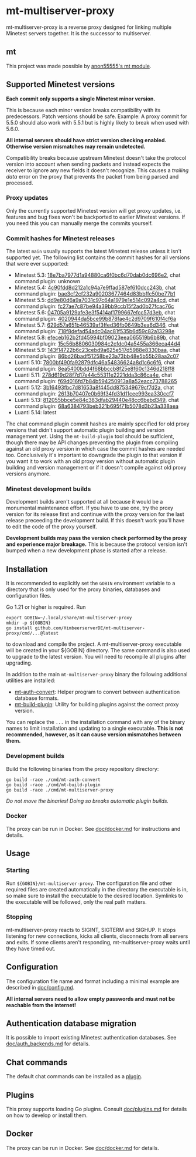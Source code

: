 # mt-multiserver-proxy

mt-multiserver-proxy is a reverse proxy designed for linking
multiple Minetest servers together. It is the successor to multiserver.

## mt

This project was made possible by
[anon55555's mt module](https://github.com/anon55555/mt).

## Supported Minetest versions

**Each commit only supports a single Minetest minor version.**

This is because each minor version breaks compatibility with its predecessors.
Patch versions should be safe. Example:
A proxy commit for 5.5.0 should also work with 5.5.1
but is highly likely to break when used with 5.6.0.

**All internal servers should have strict version checking enabled.
Otherwise version mismatches may remain undetected.**

Compatibility breaks because upstream Minetest
doesn't take the protocol version into account when sending packets
and instead expects the receiver to ignore any new fields it doesn't recognize.
This causes a *trailing data* error on the proxy
that prevents the packet from being parsed and processed.

### Proxy updates

Only the currently supported Minetest version will get proxy updates,
i.e. features and bug fixes won't be backported to earlier Minetest versions.
If you need this you can manually merge the commits yourself.

### Commit hashes for Minetest releases

The latest `main` usually supports the latest Minetest release
unless it isn't supported yet. The following list contains the commit hashes
for all versions that were ever supported:

* Minetest 5.3: [18e7ba7977d1a94880ca6f0bc6d70dab0dc696e2](https://github.com/HimbeerserverDE/mt-multiserver-proxy/commit/18e7ba7977d1a94880ca6f0bc6d70dab0dc696e2), chat command plugin: unknown
* Minetest 5.4: [4c90fdd8d212a1c94a7e9ffad587ef610dcc243b](https://github.com/HimbeerserverDE/mt-multiserver-proxy/commit/4c90fdd8d212a1c94a7e9ffad587ef610dcc243b), chat command plugin: [bae3cf2cf232a90203677464d83bbffc50be77b1](https://github.com/HimbeerserverDE/mt-multiserver-chatcommands/commit/bae3cf2cf232a90203677464d83bbffc50be77b1)
* Minetest 5.5: [dd9e80d6a9a7031c97c64a1979e1e514c092a4cd](https://github.com/HimbeerserverDE/mt-multiserver-proxy/commit/dd9e80d6a9a7031c97c64a1979e1e514c092a4cd), chat command plugin: [fc27ae7c87be94a39bb9ccb15f2ad0b27fcac76c](https://github.com/HimbeerserverDE/mt-multiserver-chatcommands/commit/fc27ae7c87be94a39bb9ccb15f2ad0b27fcac76c)
* Minetest 5.6: [04705a9129afe3e3f5414af1799667efcc57d3eb](https://github.com/HimbeerserverDE/mt-multiserver-proxy/commit/04705a9129afe3e3f5414af1799667efcc57d3eb), chat command plugin: [4020944da5bce99b878fae4c2d9709f610f4cf6a](https://github.com/HimbeerserverDE/mt-multiserver-chatcommands/commit/4020944da5bce99b878fae4c2d9709f610f4cf6a)
* Minetest 5.7: [629d57a651b46539af3ffed36fb0649b3ea6d346](https://github.com/HimbeerserverDE/mt-multiserver-proxy/commit/629d57a651b46539af3ffed36fb0649b3ea6d346), chat command plugin: [718f8defad54adc04ac81f535b6d59c82a13298e](https://github.com/HimbeerserverDE/mt-multiserver-chatcommands/commit/718f8defad54adc04ac81f535b6d59c82a13298e)
* Minetest 5.8: [efeceb162b2fd45994bf09023eea065519b6b89b](https://github.com/HimbeerserverDE/mt-multiserver-proxy/commit/15c56b8806030984c2cfdc04a5455a366eca44d4), chat command plugin: [15c56b8806030984c2cfdc04a5455a366eca44d4](https://github.com/HimbeerserverDE/mt-multiserver-chatcommands/commit/15c56b8806030984c2cfdc04a5455a366eca44d4)
* Minetest 5.9: [143f14722b6c23cebd9a625e517d5988e8330baa](https://github.com/HimbeerserverDE/mt-multiserver-proxy/commit/143f14722b6c23cebd9a625e517d5988e8330baa), chat command plugin: [86bd26badf51258be23a73bb48e5b55b28aa2c07](https://github.com/HimbeerserverDE/mt-multiserver-chatcommands/commit/86bd26badf51258be23a73bb48e5b55b28aa2c07)
* Luanti 5.10: [7800bf490fa92879dfc46a54836624a8d1c6c6f6](https://github.com/HimbeerserverDE/mt-multiserver-proxy/commit/7800bf490fa92879dfc46a54836624a8d1c6c6f6), chat command plugin: [8ea5400bdd4f68bbccb8f25e8f60c1346d218ff8](https://github.com/HimbeerserverDE/mt-multiserver-chatcommands/commit/8ea5400bdd4f68bbccb8f25e8f60c1346d218ff8)
* Luanti 5.11: [278d619d28f7d17e44c55311e2221dda3c86ca4e](https://github.com/HimbeerserverDE/mt-multiserver-proxy/commit/278d619d28f7d17e44c55311e2221dda3c86ca4e), chat command plugin: [f69d016fd7b84b594250913a8a52eacc73788265](https://github.com/HimbeerserverDE/mt-multiserver-chatcommands/commit/f69d016fd7b84b594250913a8a52eacc73788265)
* Luanti 5.12: [3b16493fbc7d81653a8f445dd875349679cf7d2a](https://github.com/HimbeerserverDE/mt-multiserver-proxy/commit/3b16493fbc7d81653a8f445dd875349679cf7d2a), chat command plugin: [2613b70407e0b69f34fd31d11cee993ea330ccf7](https://github.com/HimbeerserverDE/mt-multiserver-chatcommands/commit/2613b70407e0b69f34fd31d11cee993ea330ccf7)
* Luanti 5.13: [812055bbce5e84c383dfab29440e48cc6bebd349](https://github.com/HimbeerserverDE/mt-multiserver-proxy/commit/812055bbce5e84c383dfab29440e48cc6bebd349), chat command plugin: [68a6384793beb321b695f71b5078d3b23a338aea](https://github.com/HimbeerserverDE/mt-multiserver-chatcommands/commit/68a6384793beb321b695f71b5078d3b23a338aea)
* Luanti 5.14: latest

The chat command plugin commit hashes are mainly specified for old proxy
versions that didn't support automatic plugin building and version management
yet. Using the `mt-build-plugin` tool should be sufficient, though there may
be API changes preventing the plugin from compiling against an old proxy
version in which case the commit hashes are needed too. Conclusively it's
important to downgrade the plugin to that version if you want it to work with
an old proxy version without automatic plugin building and version management
or if it doesn't compile against old proxy versions anymore.

### Minetest development builds

Development builds aren't supported at all
because it would be a monumental maintenance effort.
If you have to use one, try the proxy version for its release first
and continue with the proxy version for the last release
preceeding the development build.
If this doesn't work you'll have to edit the code of the proxy yourself.

**Development builds may pass the version check performed by the proxy
and experience major breakage.** This is because the protocol version
isn't bumped when a new development phase is started after a release.

## Installation

It is recommended to explicitly set the `GOBIN` environment variable
to a directory that is only used for the proxy binaries, databases
and configuration files.

Go 1.21 or higher is required. Run

```
export GOBIN=~/.local/share/mt-multiserver-proxy
mkdir -p ${GOBIN}
go install github.com/HimbeerserverDE/mt-multiserver-proxy/cmd/...@latest
```

to download and compile the project. A mt-multiserver-proxy executable
will be created in your ${GOBIN} directory. The same command is also
used to upgrade to the latest version. You will need to recompile
all plugins after upgrading.

In addition to the main `mt-multiserver-proxy` binary the following
additional utilities are installed:

* [mt-auth-convert](https://github.com/HimbeerserverDE/mt-multiserver-proxy/blob/main/doc/auth_backends.md#mt-auth-convert): Helper program to convert between authentication database formats.
* [mt-build-plugin](https://github.com/HimbeerserverDE/mt-multiserver-proxy/blob/main/doc/plugins.md#automatic-version-management): Utility for building plugins against the correct proxy version.

You can replace the `...` in the installation command
with any of the binary names to limit installation and updating
to a single executable. **This is not recommended, however,
as it can cause version mismatches between them.**

### Development builds

Build the following binaries from the proxy repository directory:

```
go build -race ./cmd/mt-auth-convert
go build -race ./cmd/mt-build-plugin
go build -race ./cmd/mt-multiserver-proxy
```

*Do not move the binaries! Doing so breaks automatic plugin builds.*

### Docker

The proxy can be run in Docker. See [doc/docker.md](https://github.com/HimbeerserverDE/mt-multiserver-proxy/blob/main/doc/docker.md)
for instructions and details.

## Usage

### Starting

Run `${GOBIN}/mt-multiserver-proxy`. The configuration file and other required
files are created automatically in the directory the executable is in,
so make sure to install the executable to the desired location.
Symlinks to the executable will be followed, only the real path matters.

### Stopping

mt-multiserver-proxy reacts to SIGINT, SIGTERM and SIGHUP. It stops listening
for new connections, kicks all clients, disconnects from all servers
and exits. If some clients aren't responding, mt-multiserver-proxy waits until
they have timed out.

## Configuration

The configuration file name and format including a minimal example
are described in [doc/config.md](https://github.com/HimbeerserverDE/mt-multiserver-proxy/blob/main/doc/config.md).

**All internal servers need to allow empty passwords
and must not be reachable from the internet!**

## Authentication database migration

It is possible to import existing Minetest authentication databases.
See [doc/auth_backends.md](https://github.com/HimbeerserverDE/mt-multiserver-proxy/blob/main/doc/auth_backends.md)
for details.

## Chat commands

The default chat commands can be installed as a [plugin](https://github.com/HimbeerserverDE/mt-multiserver-chatcommands).

## Plugins

This proxy supports loading Go plugins.
Consult [doc/plugins.md](https://github.com/HimbeerserverDE/mt-multiserver-proxy/blob/main/doc/plugins.md)
for details on how to develop or install them.

## Docker

The proxy can be run in Docker.
See [doc/docker.md](https://github.com/HimbeerserverDE/mt-multiserver-proxy/blob/main/doc/docker.md)
for details.
